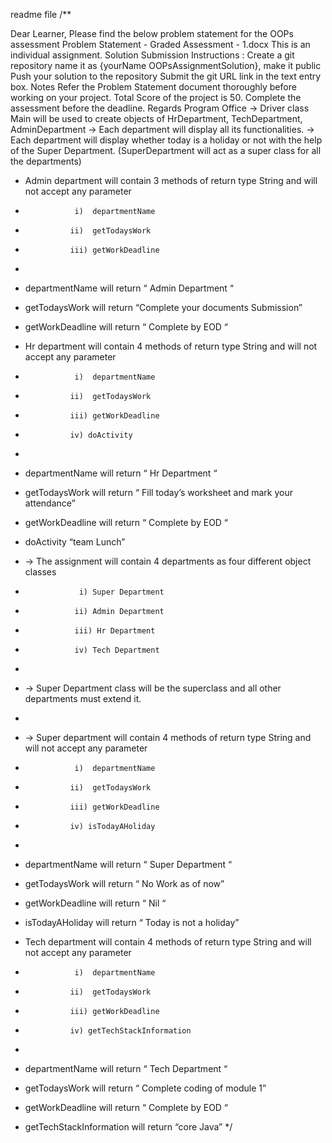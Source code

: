 readme file
/**

Dear Learner,
Please find the below problem statement for the OOPs assessment
Problem Statement - Graded Assessment - 1.docx
This is an individual assignment.
Solution Submission Instructions :
Create a git repository name it as {yourName OOPsAssignmentSolution}, make it public
Push your solution to the repository
Submit the git URL link in the text entry box.
Notes
Refer the Problem Statement document thoroughly before working on your project.
Total Score of the project is 50.
Complete the assessment before the deadline.
Regards
Program Office
→ Driver class Main will be used to create objects of HrDepartment, TechDepartment, AdminDepartment
→ Each department will display all its functionalities.
→ Each department will display whether today is a holiday or not with the help of the Super Department.
(SuperDepartment will act as a super class for all the departments) 
 * Admin department will contain 3 methods of return type String and will not accept any parameter
 *                i)  departmentName
 *               ii)  getTodaysWork
 *               iii) getWorkDeadline
 *
 * departmentName will return “ Admin Department “
 * getTodaysWork will return “Complete your documents Submission”
 * getWorkDeadline will return “ Complete by EOD “
 
  * Hr department will contain 4 methods of return type String and will not accept any parameter
 *                i)  departmentName
 *               ii)  getTodaysWork
 *               iii) getWorkDeadline
 *               iv) doActivity
 *
 * departmentName will return “ Hr Department “
 * getTodaysWork will return  “ Fill today’s worksheet and mark your attendance”
 * getWorkDeadline will return “ Complete by EOD “
 * doActivity “team Lunch”
 
  * → The assignment will contain 4 departments as four different object classes
 *                 i) Super Department
 *                ii) Admin Department
 *                iii) Hr Department
 *                iv) Tech Department
 *
 * → Super Department class will be the superclass and all other departments must extend it.
 *
 * → Super department will contain 4 methods of return type String and will not accept any parameter
 *                i)  departmentName
 *               ii)  getTodaysWork
 *               iii) getWorkDeadline
 *               iv) isTodayAHoliday
 *
 * departmentName will return “ Super Department “
 * getTodaysWork will return  “ No Work as of now”
 * getWorkDeadline will return “ Nil “
 * isTodayAHoliday will return “ Today is not a holiday”
 
  * Tech department will contain 4 methods of return type String and will not accept any parameter
 *                i)  departmentName
 *               ii)  getTodaysWork
 *               iii) getWorkDeadline
 *               iv) getTechStackInformation
 *
 * departmentName will return “ Tech Department “
 * getTodaysWork will return  “ Complete coding of module 1”
 * getWorkDeadline will return “ Complete by EOD “
 * getTechStackInformation will return “core Java”
*/
